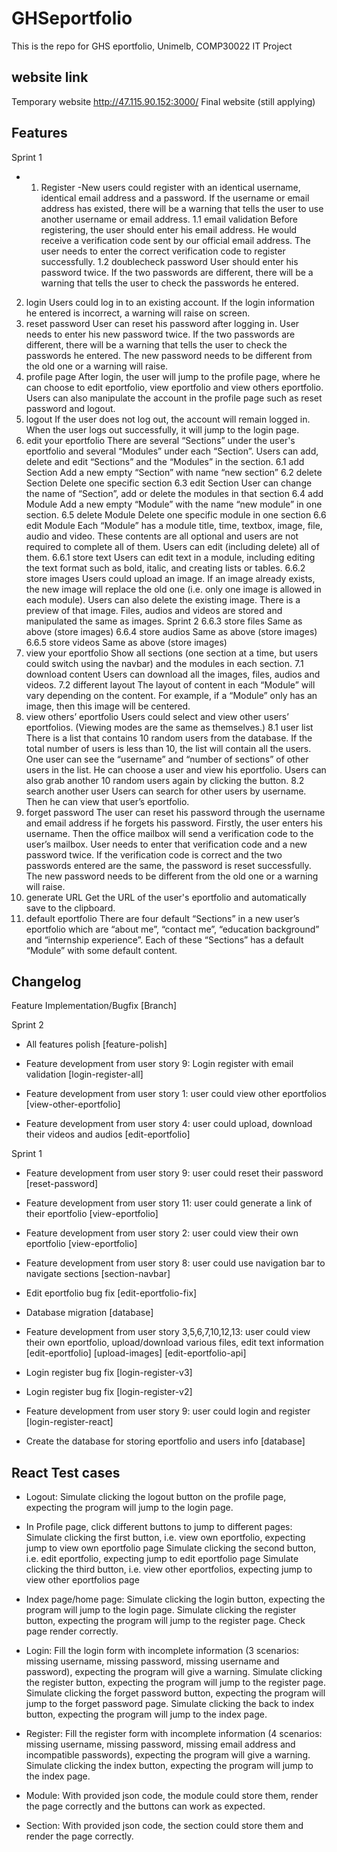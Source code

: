 # GHSeportfolio
This is the repo for GHS eportfolio, Unimelb, COMP30022 IT Project

## website link
Temporary website http://47.115.90.152:3000/
Final website (still applying) 


## Features 
Sprint 1
- 1. Register
  -New users could register with an identical username, identical email address and a password. If the username or email address has existed, there will be a warning that tells the user to use another username or email address.
 1.1 email validation
Before registering, the user should enter his email address. He would receive a verification code sent by our official email address. The user needs to enter the correct verification code to register successfully.
 1.2 doublecheck password
User should enter his password twice. If the two passwords are different, there will be a warning that tells the user to check the passwords he entered.
 2. login
Users could log in to an existing account. If the login information he entered is incorrect, a warning will raise on screen.
 3. reset password
User can reset his password after logging in. User needs to enter his new password twice. If the two passwords are different, there will be a warning that tells the user to check the passwords he entered. The new password needs to be different from the old one or a warning will raise.
 4. profile page
After login, the user will jump to the profile page, where he can choose to edit eportfolio, view eportfolio and view others eportfolio. Users can also manipulate the account in the profile page such as reset password and logout.
 5. logout
If the user does not log out, the account will remain logged in. When the user logs out successfully, it will jump to the login page.
 6. edit your eportfolio
There are several “Sections” under the user's eportfolio and several “Modules” under each “Section”. Users can add, delete and edit “Sections” and the “Modules” in the section.
 6.1 add Section
Add a new empty “Section” with name “new section”
 6.2 delete Section
Delete one specific section
 6.3 edit Section
User can change the name of “Section”, add or delete the modules in that section
 6.4 add Module
Add a new empty “Module” with the name “new module” in one section.
 6.5 delete Module
Delete one specific module in one section
 6.6 edit Module
Each “Module” has a module title, time, textbox, image, file, audio and video. These contents are all optional and users are not required to complete all of them. Users can edit (including delete) all of them. 
 6.6.1 store text
Users can edit text in a module, including editing the text format such as bold, italic, and creating lists or tables.
 6.6.2 store images
Users could upload an image. If an image already exists, the new image will replace the old one (i.e. only one image is allowed in each module). Users can also delete the existing image. There is a preview of that image. Files, audios and videos are stored and manipulated the same as images.
 Sprint 2
 6.6.3 store files
Same as above (store images)
 6.6.4 store audios
Same as above (store images)
 6.6.5 store videos
Same as above (store images)
 7. view your eportfolio
Show all sections (one section at a time, but users could switch using the navbar) and the modules in each section.
 7.1 download content
Users can download all the images, files, audios and videos.
 7.2 different layout
The layout of content in each “Module” will vary depending on the content. For example, if a “Module” only has an image, then this image will be centered.
 8. view others’ eportfolio
Users could select and view other users’ eportfolios. (Viewing modes are the same as themselves.)
 8.1 user list
There is a list that contains 10 random users from the database. If the total number of users is less than 10, the list will contain all the users. One user can see the “username” and “number of sections” of other users in the list. He can choose a user and view his eportfolio. Users can also grab another 10 random users again by clicking the button.
 8.2 search another user
Users can search for other users by username. Then he can view that user’s eportfolio.
 9. forget password
The user can reset his password through the username and email address if he forgets his password. Firstly, the user enters his username. Then the office mailbox will send a verification code to the user’s mailbox. User needs to enter that verification code and a new password twice. If the verification code is correct and the two passwords entered are the same, the password is reset successfully. The new password needs to be different from the old one or a warning will raise.
 10. generate URL
Get the URL of the user's eportfolio and automatically save to the clipboard.
 11. default eportfolio 
There are four default “Sections” in a new user’s eportfolio which are “about me”, “contact me”, “education background” and “internship experience”. Each of these “Sections” has a default “Module” with some default content. 


## Changelog
Feature Implementation/Bugfix [Branch]

Sprint 2

- All features polish [feature-polish]

- Feature development from user story 9: Login register with email validation [login-register-all]

- Feature development from user story 1: user could view other eportfolios [view-other-eportfolio] 

- Feature development from user story 4: user could upload, download their videos and audios [edit-eportfolio] 

Sprint 1

- Feature development from user story 9: user could reset their password [reset-password] 

- Feature development from user story 11: user could generate a link of their eportfolio [view-eportfolio]

- Feature development from user story 2: user could view their own eportfolio [view-eportfolio]

- Feature development from user story 8: user could use navigation bar to navigate sections [section-navbar]

- Edit eportfolio bug fix [edit-eportfolio-fix]

- Database migration [database]

- Feature development from user story 3,5,6,7,10,12,13: user could view their own eportfolio, upload/download various files, edit text information [edit-eportfolio] [upload-images] [edit-eportfolio-api]

- Login register bug fix [login-register-v3] 

- Login register bug fix [login-register-v2]

- Feature development from user story 9: user could login and register [login-register-react] 

- Create the database for storing eportfolio and users info [database]

## React Test cases

- Logout: Simulate clicking the logout button on the profile page, expecting the program will jump to the login page.

- In Profile page, click different buttons to jump to different pages: Simulate clicking the first button, i.e. view own eportfolio, expecting jump to view own eportfolio page
Simulate clicking the second button, i.e. edit eportfolio, expecting jump to edit eportfolio page
Simulate clicking the third button, i.e. view other eportfolios, expecting jump to view other eportfolios page

- Index page/home page: Simulate clicking the login button, expecting the program will jump to the login page.
Simulate clicking the register button, expecting the program will jump to the register page.
Check page render correctly.

- Login: Fill the login form with incomplete information (3 scenarios: missing username, missing password, missing username and password), expecting the program will give a warning.
Simulate clicking the register button, expecting the program will jump to the register page.
Simulate clicking the forget password button, expecting the program will jump to the forget password page.
Simulate clicking the back to index button, expecting the program will jump to the index page.

- Register: Fill the register form with incomplete information (4 scenarios: missing username, missing password, missing email address and incompatible passwords), expecting the program will give a warning.
Simulate clicking the index button, expecting the program will jump to the index page.

- Module: With provided json code, the module could store them, render the page correctly and the buttons can work as expected.

- Section: With provided json code, the section could store them and render the page correctly.
